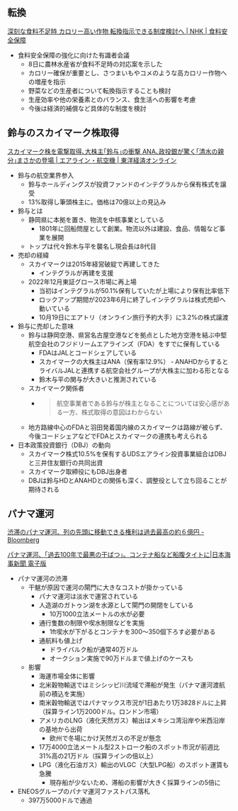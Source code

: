 ## 転換

[深刻な食料不足時 カロリー高い作物 転換指示できる制度検討へ | NHK | 食料安全保障](https://www3.nhk.or.jp/news/html/20231108/k10014251711000.html)

- 食料安全保障の強化に向けた有識者会議
  - 8日に農林水産省が食料不足時の対応案を示した
  - カロリー確保が重要とし、さつまいもやコメのような高カロリー作物への増産を指示
  - 野菜などの生産者について転換指示することも検討
  - 生産効率や他の栄養素とのバランス、食生活への影響を考慮
  - 今後は経済的補償など具体的な制度を検討

## 鈴与のスカイマーク株取得

[スカイマーク株を電撃取得､大株主｢鈴与｣の衝撃 ANA､政投銀が驚く｢清水の親分｣まさかの登場 | エアライン・航空機 | 東洋経済オンライン](https://toyokeizai.net/articles/-/713906)

- 鈴与の航空業界参入
  - 鈴与ホールディングスが投資ファンドのインテグラルから保有株式を譲受
  - 13%取得し筆頭株主に。価格は70億以上の見込み
- 鈴与とは
  - 静岡県に本拠を置き、物流を中核事業としている
    - 1801年に回船問屋として創業。物流以外は建設、食品、情報など事業を展開
  - トップは代々鈴木与平を襲名し現会長は8代目
- 売却の経緯
  - スカイマークは2015年経営破綻で再建してきた
    - インテグラルが再建を支援
  - 2022年12月東証グロース市場に再上場
    - 当初はインテグラルが50.1%保有していたが上場により保有比率低下
    - ロックアップ期間が2023年6月に終了しインテグラルは株式売却へ動いている
    - 10月19日にエアトリ（オンライン旅行予約大手）に3.2%の株式譲渡
- 鈴与に売却した意味
  - 鈴与は静岡空港、県営名古屋空港などを拠点とした地方空港を結ぶ中堅航空会社のフジドリームエアラインズ（FDA）をすでに保有している
    - FDAはJALとコードシェアしている
    - スカイマークの大株主はANA（保有率12.9%）
    ‐ ANAHDからするとライバルJALと連携する航空会社グループが大株主に加わる形となる
    - 鈴木与平の関与が大きいと推測されている
  - スカイマーク関係者
    - > 航空事業者である鈴与が株主となることについては安心感がある一方、株式取得の意図はわからない
  - 地方路線中心のFDAと羽田発着国内線のスカイマークは路線が被らず、今後コードシェアなどでFDAとスカイマークの連携も考えられる
- 日本政策投資銀行（DBJ）の動向
  - スカイマーク株式10.5%を保有するUDSエアライン投資事業組合はDBJと三井住友銀行の共同出資
  - スカイマーク取締役にもDBJ出身者
  - DBJは鈴与HDとANAHDとの関係も深く、調整役として立ち回ることが期待される

## パナマ運河

[渋滞のパナマ運河、列の先頭に移動できる権利は過去最高の約６億円 - Bloomberg](https://www.bloomberg.co.jp/news/articles/2023-11-08/S3TMPODWLU6801)


[パナマ運河、「過去100年で最悪の干ばつ」。コンテナ船など船腹タイトに|日本海事新聞 電子版](https://www.jmd.co.jp/article.php?no=290144)

- パナマ運河の渋滞
  - 干魃が原因で運河の閘門に大きなコストが掛かっている
    - パナマ運河は淡水で運営されている
    - 人造湖のガトゥン湖を水源として閘門の開閉をしている
      - 10万1000立法メートルの水が必要
    - 通行隻数の制限や喫水制限などを実施
      - 1ft喫水が下がるとコンテナを300～350個下ろす必要がある
    - 通航料も値上げ
      - ドライバルク船が通常40万ドル
      - オークション実施で90万ドルまで値上げのケースも
  - 影響
    - 海運市場全体に影響
    - 北米穀物輸送ではミシシッピ川流域で滞船が発生（パナマ運河渡航前の積込を実施）
    - 南米穀物輸送ではパナマックス市況が1日あたり1万3828ドルに上昇（採算ライン1万2000ドル。ロンドン市場）
    - アメリカのLNG（液化天然ガス）輸出はメキシコ湾沿岸や米西沿岸の基地から出荷
      - 欧州で冬場にかけ天然ガスの不足が懸念
    - 17万4000立法メートル型2ストローク船のスポット市況が前週比31%高の21万ドル（採算ラインの倍以上）
    - LPG（液化石油ガス）輸出のVLGC（大型LPG船）のスポット運賃も急騰
      - 現存船が少ないため、滞船の影響が大きく採算ラインの5倍に
- ENEOSグループのパナマ運河ファストパス落札
  - 397万5000ドルで通過
